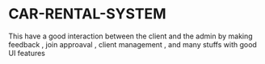 # CAR-RENTAL-SYSTEM

This have a good interaction between the client and the admin by making feedback , join approaval , client management , and many stuffs with good UI features

